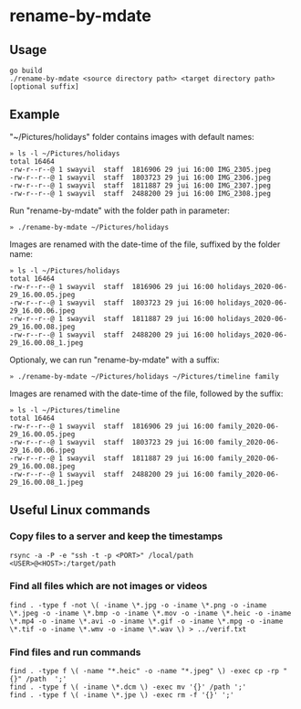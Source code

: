 # rename-by-mdate
## Usage
```
go build
./rename-by-mdate <source directory path> <target directory path> [optional suffix]
```
## Example
"~/Pictures/holidays" folder contains images with default names:

```
» ls -l ~/Pictures/holidays
total 16464
-rw-r--r--@ 1 swayvil  staff  1816906 29 jui 16:00 IMG_2305.jpeg
-rw-r--r--@ 1 swayvil  staff  1803723 29 jui 16:00 IMG_2306.jpeg
-rw-r--r--@ 1 swayvil  staff  1811887 29 jui 16:00 IMG_2307.jpeg
-rw-r--r--@ 1 swayvil  staff  2488200 29 jui 16:00 IMG_2308.jpeg
```

Run "rename-by-mdate" with the folder path in parameter:
```
» ./rename-by-mdate ~/Pictures/holidays
```

Images are renamed with the date-time of the file, suffixed by the folder name:
```
» ls -l ~/Pictures/holidays
total 16464
-rw-r--r--@ 1 swayvil  staff  1816906 29 jui 16:00 holidays_2020-06-29_16.00.05.jpeg
-rw-r--r--@ 1 swayvil  staff  1803723 29 jui 16:00 holidays_2020-06-29_16.00.06.jpeg
-rw-r--r--@ 1 swayvil  staff  1811887 29 jui 16:00 holidays_2020-06-29_16.00.08.jpeg
-rw-r--r--@ 1 swayvil  staff  2488200 29 jui 16:00 holidays_2020-06-29_16.00.08_1.jpeg
```

Optionaly, we can run "rename-by-mdate" with a suffix:
```
» ./rename-by-mdate ~/Pictures/holidays ~/Pictures/timeline family
```

Images are renamed with the date-time of the file, followed by the suffix:

```
» ls -l ~/Pictures/timeline
total 16464
-rw-r--r--@ 1 swayvil  staff  1816906 29 jui 16:00 family_2020-06-29_16.00.05.jpeg
-rw-r--r--@ 1 swayvil  staff  1803723 29 jui 16:00 family_2020-06-29_16.00.06.jpeg
-rw-r--r--@ 1 swayvil  staff  1811887 29 jui 16:00 family_2020-06-29_16.00.08.jpeg
-rw-r--r--@ 1 swayvil  staff  2488200 29 jui 16:00 family_2020-06-29_16.00.08_1.jpeg
```

## Useful Linux commands
### Copy files to a server and keep the timestamps
```
rsync -a -P -e "ssh -t -p <PORT>" /local/path <USER>@<HOST>:/target/path
```

### Find all files which are not images or videos
```
find . -type f -not \( -iname \*.jpg -o -iname \*.png -o -iname \*.jpeg -o -iname \*.bmp -o -iname \*.mov -o -iname \*.heic -o -iname \*.mp4 -o -iname \*.avi -o -iname \*.gif -o -iname \*.mpg -o -iname \*.tif -o -iname \*.wmv -o -iname \*.wav \) > ../verif.txt
```

### Find files and run commands
```
find . -type f \( -name "*.heic" -o -name "*.jpeg" \) -exec cp -rp "{}" /path  ';'
find . -type f \( -iname \*.dcm \) -exec mv '{}' /path ';'
find . -type f \( -iname \*.jpe \) -exec rm -f '{}' ';'
```
